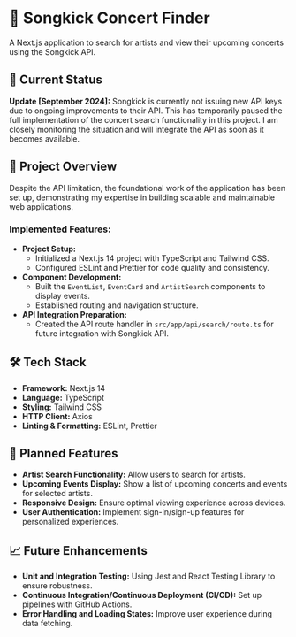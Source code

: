 # 🎵 Songkick Concert Finder

A Next.js application to search for artists and view their upcoming concerts using the Songkick API.

## 🚧 Current Status

**Update [September 2024]:** Songkick is currently not issuing new API keys due to ongoing improvements to their API. This has temporarily paused the full implementation of the concert search functionality in this project. I am closely monitoring the situation and will integrate the API as soon as it becomes available.

## 📌 Project Overview

Despite the API limitation, the foundational work of the application has been set up, demonstrating my expertise in building scalable and maintainable web applications.

### **Implemented Features:**

- **Project Setup:**
  - Initialized a Next.js 14 project with TypeScript and Tailwind CSS.
  - Configured ESLint and Prettier for code quality and consistency.
- **Component Development:**
  - Built the `EventList`, `EventCard` and `ArtistSearch` components to display events.
  - Established routing and navigation structure.
- **API Integration Preparation:**
  - Created the API route handler in `src/app/api/search/route.ts` for future integration with Songkick API.

## 🛠 Tech Stack

- **Framework:** Next.js 14
- **Language:** TypeScript
- **Styling:** Tailwind CSS
- **HTTP Client:** Axios
- **Linting & Formatting:** ESLint, Prettier

## 🚀 Planned Features

- **Artist Search Functionality:** Allow users to search for artists.
- **Upcoming Events Display:** Show a list of upcoming concerts and events for selected artists.
- **Responsive Design:** Ensure optimal viewing experience across devices.
- **User Authentication:** Implement sign-in/sign-up features for personalized experiences.

## 📈 Future Enhancements

- **Unit and Integration Testing:** Using Jest and React Testing Library to ensure robustness.
- **Continuous Integration/Continuous Deployment (CI/CD):** Set up pipelines with GitHub Actions.
- **Error Handling and Loading States:** Improve user experience during data fetching.
